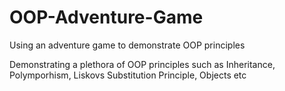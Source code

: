 # OOP-Adventure-Game
Using an adventure game to demonstrate OOP principles

Demonstrating a plethora of OOP principles such as Inheritance, Polymporhism, Liskovs Substitution Principle, Objects etc
